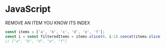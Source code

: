 # JavaScript

REMOVE AN ITEM YOU KNOW ITS INDEX
```javascript
const items = ['a', 'b', 'c', 'd', 'e', 'f'];
const i = const filteredItems = items.slice(0, i-1).concat(items.slice(i, items.length));
// ["a", "b", "d", "e", "f"]

```